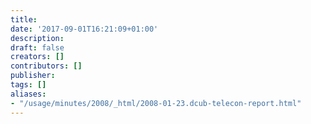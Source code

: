 ```yaml
---
title: 
date: '2017-09-01T16:21:09+01:00'
description: 
draft: false
creators: []
contributors: []
publisher: 
tags: []
aliases:
- "/usage/minutes/2008/_html/2008-01-23.dcub-telecon-report.html"
---
```


<pre>
</pre>
